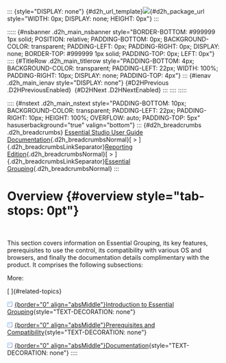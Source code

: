 ::: {style="DISPLAY: none"}
[](ms-xhelp:///?Id=d2h_url_template){#d2h_url_template}![](!package_url!){#d2h_package_url style="WIDTH: 0px; DISPLAY: none; HEIGHT: 0px"}
:::

::::: {#nsbanner .d2h_main_nsbanner style="BORDER-BOTTOM: #999999 1px solid; POSITION: relative; PADDING-BOTTOM: 0px; BACKGROUND-COLOR: transparent; PADDING-LEFT: 0px; PADDING-RIGHT: 0px; DISPLAY: none; BORDER-TOP: #999999 1px solid; PADDING-TOP: 0px; LEFT: 0px"}
:::: {#TitleRow .d2h_main_titlerow style="PADDING-BOTTOM: 4px; BACKGROUND-COLOR: transparent; PADDING-LEFT: 22px; WIDTH: 100%; PADDING-RIGHT: 10px; DISPLAY: none; PADDING-TOP: 4px"}
::: {#ienav .d2h_main_ienav style="DISPLAY: none"}
[](ms-xhelp:///?Id=d7ba66c0-02fc-4fd2-b662-0bd1a3f7ee85){#D2HPrevious .D2HPreviousEnabled}  [](ms-xhelp:///?Id=76553ee1-6fd3-4c7a-a164-8479e6391143){#D2HNext .D2HNextEnabled}
:::
::::
:::::

:::: {#nstext .d2h_main_nstext style="PADDING-BOTTOM: 10px; BACKGROUND-COLOR: transparent; PADDING-LEFT: 22px; PADDING-RIGHT: 10px; HEIGHT: 100%; OVERFLOW: auto; PADDING-TOP: 5px" hasuserbackground="true" valign="bottom"}
::: {#d2h_breadcrumbs .d2h_breadcrumbs}
[Essential Studio User Guide Documentation](ms-xhelp:///?Id=12457748-09e3-4d74-a240-8e049cedf030){.d2h_breadcrumbsNormal}[ \> ]{.d2h_breadcrumbsLinkSeparator}[Reporting Edition](ms-xhelp:///?Id=027aa5b6-6676-4f93-ad23-c20e8c45792e){.d2h_breadcrumbsNormal}[ \> ]{.d2h_breadcrumbsLinkSeparator}[Essential Grouping](ms-xhelp:///?Id=37faf36d-c8f0-4c7d-90e1-39deecb620a6){.d2h_breadcrumbsNormal}
:::

# Overview {#overview style="tab-stops: 0pt"}

 

This section covers information on Essential Grouping, its key features, prerequisites to use the control, its compatibility with various OS and browsers, and finally the documentation details complimentary with the product. It comprises the following subsections:

More:

[ ]{#related-topics}

[![](button.gif){border="0" align="absMiddle"}Introduction to Essential Grouping](ms-xhelp:///?Id=76553ee1-6fd3-4c7a-a164-8479e6391143){style="TEXT-DECORATION: none"}

[![](button.gif){border="0" align="absMiddle"}Prerequisites and Compatibility](ms-xhelp:///?Id=270e673c-98db-42e0-bae4-12e64a193183){style="TEXT-DECORATION: none"}

[![](button.gif){border="0" align="absMiddle"}Documentation](ms-xhelp:///?Id=8f2840b5-a486-40d4-b93a-4f66794d29e0){style="TEXT-DECORATION: none"}
::::
